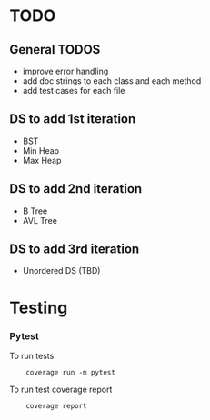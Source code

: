 # TODO

## General TODOS

- improve error handling
- add doc strings to each class and each method
- add test cases for each file

## DS to add 1st iteration

- BST
- Min Heap
- Max Heap

## DS to add 2nd iteration

- B Tree
- AVL Tree

## DS to add 3rd iteration

- Unordered DS (TBD)

# Testing

### Pytest

To run tests

```
    coverage run -m pytest
```

To run test coverage report

```
    coverage report
```
